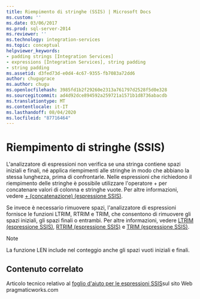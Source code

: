 ```yaml
---
title: Riempimento di stringhe (SSIS) | Microsoft Docs
ms.custom: ''
ms.date: 03/06/2017
ms.prod: sql-server-2014
ms.reviewer: ''
ms.technology: integration-services
ms.topic: conceptual
helpviewer_keywords:
- padding strings [Integration Services]
- expressions [Integration Services], string padding
- string padding
ms.assetid: d3fed73d-e0d4-4c67-9355-fb7083a72dd6
author: chugugrace
ms.author: chugu
ms.openlocfilehash: 3985fd1b2f29260e2313a761797d2528f5d0e328
ms.sourcegitcommit: ad4d92dce894592a259721a1571b1d8736abacdb
ms.translationtype: MT
ms.contentlocale: it-IT
ms.lasthandoff: 08/04/2020
ms.locfileid: "87716464"
---
```

# <a name="string-padding-ssis"></a>Riempimento di stringhe (SSIS)
  L'analizzatore di espressioni non verifica se una stringa contiene spazi iniziali e finali, né applica riempimenti alle stringhe in modo che abbiano la stessa lunghezza, prima di confrontarle. Nelle espressioni che richiedono il riempimento delle stringhe è possibile utilizzare l'operatore + per concatenare valori di colonna e stringhe vuote. Per altre informazioni, vedere [+ &#40;concatenazione&#41; &#40;espressione SSIS&#41;](concatenate-ssis-expression.md).  
  
 Se invece è necessario rimuovere spazi, l'analizzatore di espressioni fornisce le funzioni LTRIM, RTRIM e TRIM, che consentono di rimuovere gli spazi iniziali, gli spazi finali o entrambi. Per altre informazioni, vedere [LTRIM &#40;espressione SSIS&#41;](trim-ssis-expression.md), [RTRIM &#40;espressione SSIS&#41;](rtrim-ssis-expression.md) e [TRIM &#40;espressione SSIS&#41;](trim-ssis-expression.md).  
  
> [!NOTE]  
>  La funzione LEN include nel conteggio anche gli spazi vuoti iniziali e finali.  
  
## <a name="related-content"></a>Contenuto correlato  
 Articolo tecnico relativo al [foglio d'aiuto per le espressioni SSIS](https://pragmaticworks.com/Resources/Cheat-Sheets/SSIS-Expression-Cheat-Sheet
)sul sito Web pragmaticworks.com  
  
  
